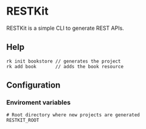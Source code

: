 # RESTKit
RESTKit is a simple CLI to generate REST APIs.

## Help
```
rk init bookstore // generates the project 
rk add book       // adds the book resource
```

## Configuration

### Enviroment variables
```
# Root directory where new projects are generated
RESTKIT_ROOT   
```
